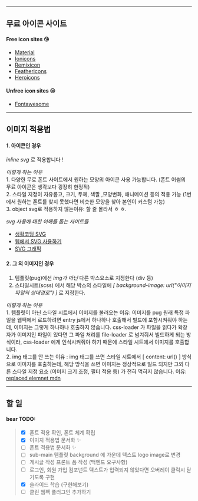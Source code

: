 -----------------------------------------------------
## 무료 아이콘 사이트

#### Free icon sites :kissing_heart:

- [Material](https://material.io/)
- [Ionicons](https://ionicons.com/)
- [Remixicon](https://remixicon.com/)
- [Feathericons](https://feathericons.com/)
- [Heroicons](https://heroicons.dev/)

#### Unfree icon sites :unamused:

- [Fontawesome](https://fontawesome.com/)

-----------------------------------------------------
## 이미지 적용법

#### 1. 아이콘인 경우

*inline svg* 로 적용합니다 !

_*이렇게 하는 이유*_    
    1. 다양한 무료 폰트 사이트에서 원하는 모양의 아이콘 사용 가능합니다. (폰트 어썸의 무료 아이콘은 생각보다 굉장히 한정적)    
    2. 스타일 지정이 자유롭고, 크기, 두께, 색깔 ,모양변화, 애니메이션 등의 적용 가능 (1번에서 원하는 폰트를 찾지 못했다면 비슷한 모양을 찾아 본인이 커스텀 가능)    
    3. object svg로 적용하지 않는이유: 할 줄 몰라서 ㅎ ㅎ.  

_*svg 사용에 대한 이해를 돕는 사이트들*_    
    
- [생활코딩 SVG](https://opentutorials.org/course/2418/13666)
- [웹에서 SVG 사용하기](https://svgontheweb.com/ko/#preparation)
- [SVG 그래픽](https://a11y.gitbook.io/graphics-aria/svg-graphics)

#### 2. 그 외 이미지인 경우

1. 템플릿(pug)에선 *img가 아닌* 다른 박스요소로 지정한다 (div 등)
2. 스타일시트(scss) 에서 해당 박스의 스타일에 *[ background-image: url("_이미지 파일의 상대경로_") ]* 로 지정한다.

_*이렇게 하는 이유*_     
    1. 템플릿이 아닌 스타일 시트에서 이미지를 불러오는 이유: 이미지를 pug 원래 특정 파일을 웹팩에서 로드하려면  entry js에서 하나하나 호출해서 빌드에 포함시켜줘야 하는데, 이미지는 그렇게 하나하나 호출하지 않습니다.         css-loader 가 파일을 읽다가 확장자가 이미지인 파일이 있다면 그 파일 처리를 file-loader 로 넘겨줘서 빌드하게 되는 방식이라, css-loader 에게 인식시켜줘야 하기 때문에 스타일 시트에서 이미지를 호출합니다.    
    2. img 태그를 안 쓰는 이유 : img 태그를 쓰면 스타일 시트에서 [ content: url() ] 방식으로 이미지를 호출하는데, 해당 방식을 쓰면 이미지는 정상적으로 빌드 되지만 그외 다른 스타일 지정 요소 (이미지 크기 조정, 필터 적용 등) 가 전혀 먹히지 않습니다. 이유: [replaced elemnet mdn](https://developer.mozilla.org/ko/docs/Web/CSS/Replaced_element)    
    
-----------------------------------------------------
## 할 일

#### bear TODO: 

> - [X] 폰트 적용 확인, 폰트 체계 확립
> - [X] 이미지 적용법 문서화 :sparkles:
> - [ ] 폰트 적용법 문서화 :sparkles:
> - [ ] sub-main 템플릿 background 에 가운데 텍스트 logo image로 변경
> - [ ] 게시글 작성 프론트 폼 작성 (백엔드 요구사항)
> - [ ] 로그인, 회원 가입 컴포넌트 텍스트가 입력되지 않았다면 오버레이 클릭시 닫기도록 구현
> - [X] 슬라이드 학습 (구현해보기)
> - [ ] 클린 웹팩 플러그인 추가하기    
